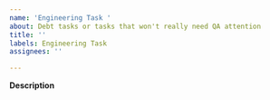 ```yaml
---
name: 'Engineering Task '
about: Debt tasks or tasks that won't really need QA attention
title: ''
labels: Engineering Task
assignees: ''

---
```


**Description**
